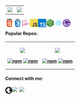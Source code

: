 <!-- This is definitely not markdown, but markdown isn't great for formatting -->

<table>
<tr>
<th> <img src='https://github-readme-stats.vercel.app/api?username=nick-mazuk&hide=contribs&count_private=true&show_icons=true&hide_title=true&layout=compact&hide_border=true'> </th>
<th> <img src='https://github-readme-stats.vercel.app/api/top-langs/?username=nick-mazuk&hide=java&layout=compact&hide_border=true'> </th>
</tr>
</table>

<img align='left' alt="HTML5" width="26px" src="https://raw.githubusercontent.com/github/explore/80688e429a7d4ef2fca1e82350fe8e3517d3494d/topics/html/html.png">
<img align='left' alt="CSS3" width="26px" src="https://raw.githubusercontent.com/github/explore/80688e429a7d4ef2fca1e82350fe8e3517d3494d/topics/css/css.png">
<img align='left' alt="Sass" width="26px" src="https://raw.githubusercontent.com/github/explore/80688e429a7d4ef2fca1e82350fe8e3517d3494d/topics/sass/sass.png">
<img align='left' alt="JavaScript" width="26px" src="https://raw.githubusercontent.com/github/explore/80688e429a7d4ef2fca1e82350fe8e3517d3494d/topics/javascript/javascript.png">
<img align='left' alt="TypeScript" width="26px" src="https://raw.githubusercontent.com/github/explore/80688e429a7d4ef2fca1e82350fe8e3517d3494d/topics/typescript/typescript.png">
<img align='left' alt="Node.js" width="26px" src="https://raw.githubusercontent.com/github/explore/80688e429a7d4ef2fca1e82350fe8e3517d3494d/topics/nodejs/nodejs.png">
<img align='left' alt="React" width="26px" src="https://raw.githubusercontent.com/github/explore/80688e429a7d4ef2fca1e82350fe8e3517d3494d/topics/react/react.png">
<img align='left' alt="Gatsby" width="26px" src="https://raw.githubusercontent.com/github/explore/e94815998e4e0713912fed477a1f346ec04c3da2/topics/gatsby/gatsby.png">

<br />

#### Popular Repos:

<table>
<tr>
<th>

<a href='https://github.com/Nick-Mazuk/ui-components'><img src='https://github-readme-stats.vercel.app/api/pin/?username=nick-mazuk&repo=ui-components&hide_border=true'></a>

[![npm](https://img.shields.io/npm/v/@nick-mazuk/ui.svg?style=flat-square)](https://www.npmjs.com/package/@nick-mazuk/ui)
[![npm](https://img.shields.io/npm/dm/@nick-mazuk/ui.svg?style=flat-square)](https://www.npmjs.com/package/@nick-mazuk/ui)

</th>
<th> 

<a href='https://github.com/Nick-Mazuk/library'><img src='https://github-readme-stats.vercel.app/api/pin/?username=nick-mazuk&repo=library&hide_border=true'></a>

[![npm](https://img.shields.io/npm/v/@nick-mazuk/lib.svg?style=flat-square)](https://www.npmjs.com/paclib/@nick-mazuk/lib)
[![npm](https://img.shields.io/npm/dm/@nick-mazuk/lib.svg?style=flat-square)](https://www.npmjs.com/package/@nick-mazuk/lib)

 </th>
</tr>
</table>

#### Connect with me:

[<img align="left" width="22px" src="https://raw.githubusercontent.com/iconic/open-iconic/master/svg/globe.svg" />][website]
[<img align="left" width="22px" src="https://cdn.jsdelivr.net/npm/simple-icons@v3/icons/youtube.svg" />][youtube]
[<img align="left" width="22px" src="https://cdn.jsdelivr.net/npm/simple-icons@v3/icons/facebook.svg" />][facebook]

[website]: https://nickmazuk.com
[facebook]: https://www.facebook.com/nicholas.mazuk.3
[youtube]: https://www.youtube.com/FinaleSuperuser?sub_confirmation=1